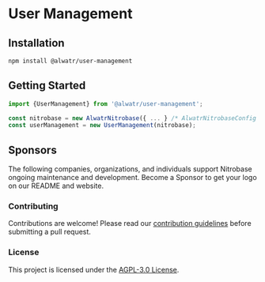 # User Management

## Installation

```bash
npm install @alwatr/user-management
```

## Getting Started

```js
import {UserManagement} from '@alwatr/user-management';

const nitrobase = new AlwatrNitrobase({ ... } /* AlwatrNitrobaseConfig */);
const userManagement = new UserManagement(nitrobase);
```

## Sponsors

The following companies, organizations, and individuals support Nitrobase ongoing maintenance and development. Become a Sponsor to get your logo on our README and website.

### Contributing

Contributions are welcome! Please read our [contribution guidelines](https://github.com/Alwatr/.github/blob/next/CONTRIBUTING.md) before submitting a pull request.

### License

This project is licensed under the [AGPL-3.0 License](LICENSE).
